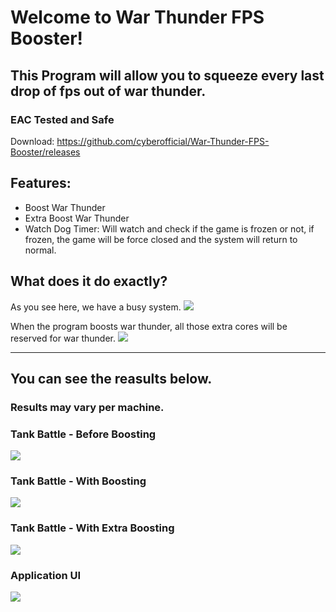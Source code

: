 # Welcome to War Thunder FPS Booster!
## This Program will allow you to squeeze every last drop of fps out of war thunder.
### EAC Tested and Safe

Download: https://github.com/cyberofficial/War-Thunder-FPS-Booster/releases

## Features:
* Boost War Thunder
* Extra Boost War Thunder
* Watch Dog Timer: Will watch and check if the game is frozen or not, if frozen, the game will be force closed and the system will return to normal.


## What does it do exactly?

As you see here, we have a busy system.
![](https://i.imgur.com/yWehK9X.png)

When the program boosts war thunder, all those extra cores will be reserved for war thunder.
![](https://i.imgur.com/7mhYufT.png)

-------

## You can see the reasults below.
### Results may vary per machine.

### Tank Battle - Before Boosting
![](https://i.imgur.com/fLjz835.png)

### Tank Battle - With Boosting
![](https://i.imgur.com/e2XiiSe.png)

### Tank Battle - With Extra Boosting
![](https://i.imgur.com/v6Bnhui.png)

### Application UI
![](https://i.imgur.com/eie4LSY.png)

